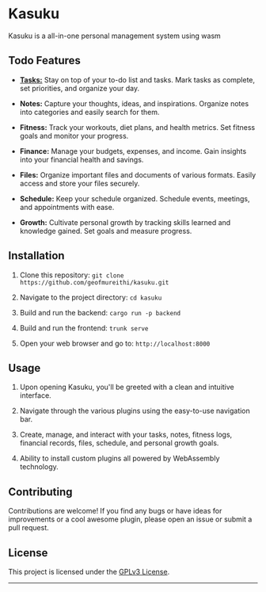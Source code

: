 # Kasuku

Kasuku is a all-in-one personal management system using wasm

<!-- ![Kasuku Screenshot](screenshot.png) -->

## Todo Features

- [**Tasks:**](/plugins/tasks/) Stay on top of your to-do list and tasks. Mark tasks as complete, set priorities, and organize your day.

- **Notes:** Capture your thoughts, ideas, and inspirations. Organize notes into categories and easily search for them.

- **Fitness:** Track your workouts, diet plans, and health metrics. Set fitness goals and monitor your progress.

- **Finance:** Manage your budgets, expenses, and income. Gain insights into your financial health and savings.

- **Files:** Organize important files and documents of various formats. Easily access and store your files securely.

- **Schedule:** Keep your schedule organized. Schedule events, meetings, and appointments with ease.

- **Growth:** Cultivate personal growth by tracking skills learned and knowledge gained. Set goals and measure progress.

## Installation

1. Clone this repository: `git clone https://github.com/geofmureithi/kasuku.git`

2. Navigate to the project directory: `cd kasuku`

3. Build and run the backend: `cargo run -p backend`

4. Build and run the frontend: `trunk serve`

5. Open your web browser and go to: `http://localhost:8000`

## Usage

1. Upon opening Kasuku, you'll be greeted with a clean and intuitive interface.

2. Navigate through the various plugins using the easy-to-use navigation bar.

3. Create, manage, and interact with your tasks, notes, fitness logs, financial records, files, schedule, and personal growth goals.

4. Ability to install custom plugins all powered by WebAssembly technology.

## Contributing

Contributions are welcome! If you find any bugs or have ideas for improvements or a cool awesome plugin, please open an issue or submit a pull request.

## License

This project is licensed under the [GPLv3 License](LICENSE.md).

---
